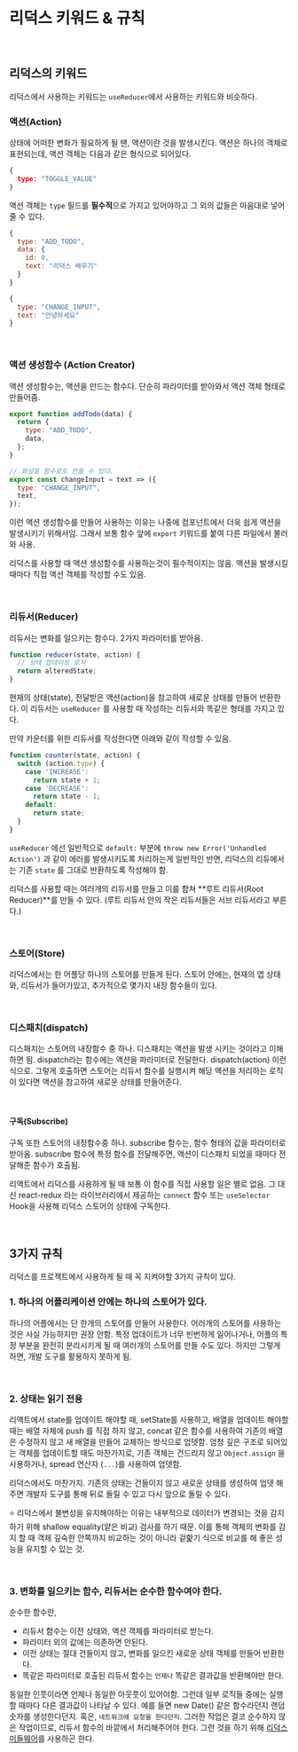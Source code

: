 # 리덕스 키워드 & 규칙

<br/>

## 리덕스의 키워드

리덕스에서 사용하는 키워드는 `useReducer`에서 사용하는 키워드와 비슷하다.

### 액션(Action)

상태에 어떠한 변화가 필요하게 될 땐, 액션이란 것을 발생시킨다. 액션은 하나의 객체로 표현되는데, 액션 객체는 다음과 같은 형식으로 되어있다.

```json
{
  type: "TOGGLE_VALUE"
}
```

액션 객체는 `type` 필드를 **필수적**으로 가지고 있어야하고 그 외의 값들은 마음대로 넣어줄 수 있다.

```js
{
  type: "ADD_TODO",
  data: {
    id: 0,
    text: "리덕스 배우기"
  }
}
```

```js
{
  type: "CHANGE_INPUT",
  text: "안녕하세요"
}
```

<br/>

### 액션 생성함수 (Action Creator)

액션 생성함수는, 액션을 만드는 함수다. 단순히 파라미터를 받아와서 액션 객체 형태로 만들어줌.

```jsx
export function addTodo(data) {
  return {
    type: "ADD_TODO",
    data,
  };
}

// 화살표 함수로도 만들 수 있다.
export const changeInput = text => ({
  type: "CHANGE_INPUT",
  text,
});
```

이런 액션 생성함수를 만들어 사용하는 이유는 나중에 컴포넌트에서 더욱 쉽게 액션을 발생시키기 위해서임. 그래서 보통 함수 앞에 `export` 키워드를 붙여 다른 파일에서 불러와 사용.

리덕스를 사용할 때 액션 생성함수를 사용하는것이 필수적이지는 않음. 액션을 발생시킬 때마다 직접 액션 객체를 작성할 수도 있음.

<br/>

### 리듀서(Reducer)

리듀서는 변화를 일으키는 함수다. 2가지 파라미터를 받아옴.

```javascript
function reducer(state, action) {
  // 상태 업데이트 로직
  return alteredState;
}
```

현재의 상태(state), 전달받은 액션(action)을 참고하여 새로운 상태를 만들어 반환한다. 이 리듀서는 `useReducer` 를 사용할 때 작성하는 리듀서와 똑같은 형태를 가지고 있다.

만약 카운터를 위한 리듀서를 작성한다면 아래와 같이 작성할 수 있음.

```jsx
function counter(state, action) {
  switch (action.type) {
    case 'INCREASE':
      return state + 1;
    case 'DECREASE':
      return state - 1;
    default:
      return state;
  }
}
```

`useReducer` 에선 일반적으로 `default:` 부분에 `throw new Error('Unhandled Action')` 과 같이 에러를 발생시키도록 처리하는게 일반적인 반면, 리덕스의 리듀에서는 기존 `state` 를 그대로 반환하도록 작성해야 함.

리덕스를 사용할 때는 여러개의 리듀서를 만들고 이를 합쳐 **루트 리듀서(Root Reducer)**를 만들 수 있다. (루트 리듀서 안의 작은 리듀서들은 서브 리듀서라고 부른다.)

<br/>

### 스토어(Store)

리덕스에서는 한 어플당 하나의 스토어를 만들게 된다. 스토어 안에는, 현재의 앱 상태와, 리듀서가 들어가있고, 추가적으로 몇가지 내장 함수들이 있다.

<br/>

### 디스패치(dispatch)

디스패치는 스토어의 내장함수 중 하나. 디스패치는 액션을 발생 시키는 것이라고 이해하면 됨. dispatch라는 함수에는 액션을 파라미터로 전달한다. dispatch(action) 이런 식으로. 그렇게 호출하면 스토어는 리듀서 함수를 실행시켜 해당 액션을 처리하는 로직이 있다면 액션을 참고하여 새로운 상태를 만들어준다.

<br/>

#### 구독(Subscribe)

구독 또한 스토어의 내장함수중 하나. subscribe 함수는, 함수 형태의 값을 파라미터로 받아옴. subscribe 함수에 특정 함수를 전달해주면, 액션이 디스패치 되었을 때마다 전달해준 함수가 호출됨.

리액트에서 리덕스를 사용하게 될 때 보통 이 함수를 직접 사용할 일은 별로 없음. 그 대신 react-redux 라는 라이브러리에서 제공하는 `connect` 함수 또는 `useSelector` Hook을 사용해 리덕스 스토어의 상태에 구독한다.

<br/>

## 3가지 규칙

리덕스를 프로젝트에서 사용하게 될 때 꼭 지켜야할 3가지 규칙이 있다.

### 1. 하나의 어플리케이션 안에는 하나의 스토어가 있다.

하나의 어플에서는 단 한개의 스토어를 만들어 사용한다. 어러개의 스토어를 사용하는 것은 사실 가능하지만 권장 안함. 특정 업데이트가 너무 빈번하게 일어나거나, 어플의 특정 부분을 완전히 분리시키게 될 때 여러개의 스토어를 만들 수도 있다. 하지만 그렇게 하면, 개발 도구를 활용하지 못하게 됨.

<br/>

### 2. 상태는 읽기 전용

리액트에서 state를 업데이트 해야할 때, setState를 사용하고, 배열을 업데이트 해야할 때는 배열 자체에 push 를 직접 하지 않고, concat 같은 함수를 사용하여 기존의 배열은 수정하지 않고 새 배열을 만들어 교체하는 방식으로 업뎃함. 엄청 깊은 구조로 되어있는 객체를 업데이트할 때도 마찬가지로, 기존 객체는 건드리지 않고 `Object.assign` 을 사용하거나, spread 연산자 (`...`)를 사용하여 업뎃함.

리덕스에서도 마찬가지. 기존의 상태는 건들이지 않고 새로운 상태를 생성하여 업뎃 해주면 개발자 도구를 통해 뒤로 돌릴 수 있고 다시 앞으로 돌릴 수 있다.

⭐️ 리덕스에서 불변성을 유지해야하는 이유는 내부적으로 데이터가 변경되는 것을 감지하기 위해 shallow equality(얕은 비교) 검사를 하기 때문. 이를 통해 객체의 변화를 감지 할 때 객체 깊숙한 안쪽까지 비교하는 것이 아니라 겉핥기 식으로 비교를 해 좋은 성능을 유지할 수 있는 것.

<br/>

### 3. 변화를 일으키는 함수, 리듀서는 순수한 함수여야 한다.

순수한 함수란,

- 리듀서 함수는 이전 상태와, 액션 객체를 파라미터로 받는다.
- 파라미터 외의 값에는 의존하면 안된다.
- 이전 상태는 절대 건들이지 않고, 변화를 일으킨 새로운 상태 객체를 만들어 반환한다.
- 똑같은 파라미터로 호출된 리듀서 함수는 `언제나` 똑같은 결과값을 반환해야만 한다.

동일한 인풋이라면 언제나 동일한 아웃풋이 있어야함. 그런데 일부 로직들 중에는 실행할 때마다 다른 결과값이 나타날 수 있다. 예를 들면 new Date() 같은 함수라던지 랜덤 숫자를 생성한다던지. 혹은, `네트워크에 요청을 한다던지`. 그러한 작업은 결코 순수하지 않은 작업이므로, 리듀서 함수의 바깥에서 처리해주어야 한다. 그런 것을 하기 위해 [리덕스 미들웨어](https://velopert.com/3401)를 사용하곤 한다.
